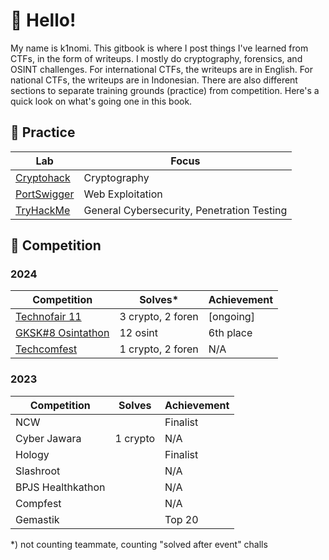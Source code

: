 # 👋 Hello!

My name is k1nomi. This gitbook is where I post things I've learned from CTFs, in the form of writeups. I mostly do cryptography, forensics, and OSINT challenges. For international CTFs, the writeups are in English. For national CTFs, the writeups are in Indonesian. There are also different sections to separate training grounds (practice) from competition. Here's a quick look on what's going one in this book.

## 🏴 Practice

| Lab                                  | Focus                                      |
| ------------------------------------ | ------------------------------------------ |
| [Cryptohack](practice/cryptohack/)   | Cryptography                               |
| [PortSwigger](practice/portswigger/) | Web Exploitation                           |
| [TryHackMe](practice/tryhackme/)     | General Cybersecurity, Penetration Testing |

## 🚩 Competition

### 2024

| Competition                                               | Solves\*          | Achievement |
| --------------------------------------------------------- | ----------------- | ----------- |
| [Technofair 11](competitions/2024/technofair-11/)         | 3 crypto, 2 foren | \[ongoing]  |
| [GKSK#8 Osintathon](competitions/2024/gksk-8-osintathon/) | 12 osint          | 6th place   |
| [Techcomfest](competitions/2024/techcomfest-24/)          | 1 crypto, 2 foren | N/A         |

### 2023

| Competition       | Solves   | Achievement |
| ----------------- | -------- | ----------- |
| NCW               |          | Finalist    |
| Cyber Jawara      | 1 crypto | N/A         |
| Hology            |          | Finalist    |
| Slashroot         |          | N/A         |
| BPJS Healthkathon |          | N/A         |
| Compfest          |          | N/A         |
| Gemastik          |          | Top 20      |

\*) not counting teammate, counting "solved after event" challs
